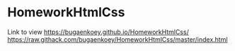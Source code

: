 # HomeworkHtmlCss
Link to view
https://bugaenkoey.github.io/HomeworkHtmlCss/
https://raw.githack.com/bugaenkoey/HomeworkHtmlCss/master/index.html
